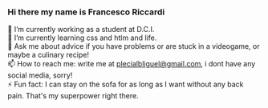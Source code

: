 ### Hi there my name is Francesco Riccardi

 🔭 I’m currently working as a student at D.C.I. <br>
 🌱 I’m currently learning css and htlm and life.<br>
💬 Ask me about advice if you have problems or are stuck in a videogame, or maybe a culinary recipe!<br>
📫 How to reach me: write me at plecialbliguel@gmail.com, i dont have any social media, sorry!<br>
⚡ Fun fact: I can stay on the sofa for as long as I want without any back pain. That's my superpower right there.<br>



